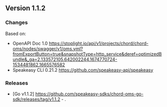 

## Version 1.1.2
### Changes
Based on:
- OpenAPI Doc 1.0 https://stoplight.io/api/v1/projects/chord/chord-oms/nodes/swagger/v1/oms.yml?fromExportButton=true&snapshotType=http_service&deref=optimizedBundle&_ga=2.133572105.642002244.1674770724-1534481862.1665576582
- Speakeasy CLI 0.21.2 https://github.com/speakeasy-api/speakeasy
### Releases
- [Go v1.1.2] https://github.com/speakeasy-sdks/chord-oms-go-sdk/releases/tag/v1.1.2 - .